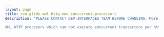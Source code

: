 ```yaml
---
layout: page
title: com.glide.xml.http.non_concurrent.processors
description: "PLEASE CONTACT DEV-INTERFACES TEAM BEFORE CHANGING. More info at KB0683357 XML HTTP procesors which can not execute concurrent transactons per http session. "
---
```


